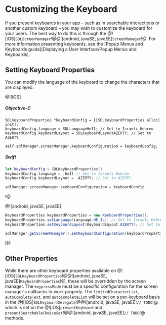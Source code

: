 # Customizing the Keyboard
If you present keyboards in your app – such as in searchable interactions or another custom keyboard – you may wish to customize the keyboard for your users. The best way to do this is through the @![iOS]`SDLScreenManager`!@@![android, javaSE, javaEE]`ScreenManager`!@. For more information presenting keyboards, see the [Popup Menus and Keyboards guide](Displaying a User Interface/Popup Menus and Keyboards).

## Setting Keyboard Properties
You can modify the language of the keyboard to change the characters that are displayed.

@![iOS]
##### Objective-C
```objc
SDLKeyboardProperties *keyboardConfig = [[SDLKeyboardProperties alloc] init];
keyboardConfig.language = SDLLanguageHeIl; // Set to Israeli Hebrew
keyboardConfig.keyboardLayout = SDLKeyboardLayoutAZERTY; // Set to AZERTY

self.sdlManager.screenManager.keyboardConfiguration = keyboardConfig;
```

##### Swift
```swift
let keyboardConfig = SDLKeyboardProperties()
keyboardConfig.language = .heIl // Set to Israeli Hebrew
keyboardConfig.keyboardLayout = .AZERTY; // Set to AZERTY

sdlManager.screenManager.keyboardConfiguration = keyboardConfig
```
!@

@![android, javaSE, javaEE]
```java
KeyboardProperties keyboardProperties = new KeyboardProperties();
keyboardProperties.setLanguage(Language.HE_IL); // Set to Israeli Hebrew
keyboardProperties.setKeyboardLayout(KeyboardLayout.AZERTY); // Set to AZERTY

sdlManager.getScreenManager().setKeyboardConfiguration(keyboardProperties);
```
!@

## Other Properties
While there are other keyboard properties available on @![iOS]`SDLKeyboardProperties`!@@![android, javaSE, javaEE]`KeyboardProperties`!@, these will be overridden by the screen manager. The `keypressMode` must be a specific configuration for the screen manager's callbacks to work properly. The `limitedCharacterList`, `autoCompleteText`, and `autoCompleteList` will be set on a per-keyboard basis in the @![iOS]`SDLKeyboardDelegate`!@@![android, javaSE, javaEE]`// TODO`!@ which is set on the @![iOS]`presentKeyboard` and `presentSearchableChoiceSet`!@@![android, javaSE, javaEE]`// TODO`!@ methods.
